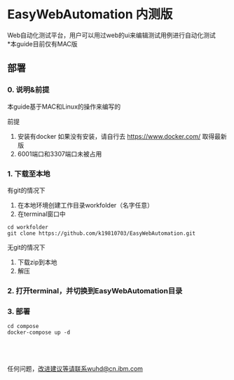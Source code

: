 # EasyWebAutomation 内测版
Web自动化测试平台，用户可以用过web的ui来编辑测试用例进行自动化测试
<br>*本guide目前仅有MAC版

## 部署

### 0.  说明&前提
本guide基于MAC和Linux的操作来编写的

前提
1.  安装有docker
如果没有安装，请自行去 https://www.docker.com/ 取得最新版
2.  6001端口和3307端口未被占用

### 1.  下载至本地
有git的情况下
1.  在本地环境创建工作目录workfolder（名字任意）
2.  在terminal窗口中
<pre><code>cd workfolder
git clone https://github.com/k19810703/EasyWebAutomation.git
</code></pre>

无git的情况下
1.  下载zip到本地
2.  解压

### 2.  打开terminal，并切换到EasyWebAutomation目录

### 3. 部署
<pre><code>cd compose
docker-compose up -d
</code></pre>

<br><br><br>任何问题，改进建议等请联系wuhd@cn.ibm.com
